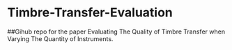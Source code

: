 # Timbre-Transfer-Evaluation

##Gihub repo for the paper Evaluating The Quality of Timbre Transfer when Varying The Quantity of Instruments. 

